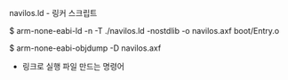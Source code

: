 navilos.ld - 링커 스크립트

$ arm-none-eabi-ld -n -T ./navilos.ld -nostdlib -o navilos.axf boot/Entry.o

$ arm-none-eabi-objdump -D navilos.axf

- 링크로 실행 파일 만드는 명령어
